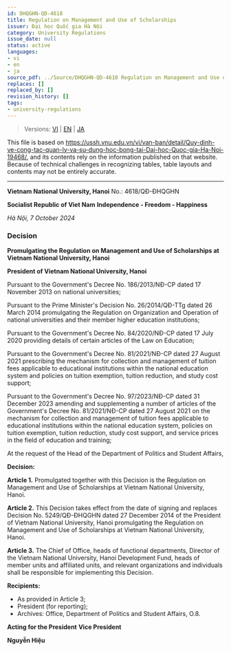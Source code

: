 ```yaml
---
id: DHQGHN-QD-4618
title: Regulation on Management and Use of Scholarships
issuer: Đại học Quốc gia Hà Nội
category: University Regulations
issue_date: null
status: active
languages:
- vi
- en
- ja
source_pdf: ../Source/DHQGHN-QD-4618 Regulation on Management and Use of Scholarships_source.pdf
replaces: []
replaced_by: []
revision_history: []
tags:
- university-regulations
---
```

> Versions: [VI](../Vietnamese/DHQGHN-QD-4618%20Quy%20%C4%91%E1%BB%8Bnh%20v%E1%BB%81%20c%C3%B4ng%20t%C3%A1c%20qu%E1%BA%A3n%20l%C3%BD%20v%C3%A0%20s%E1%BB%AD%20d%E1%BB%A5ng%20h%E1%BB%8Dc%20b%E1%BB%95ng%20t%E1%BA%A1i%20%C4%90%E1%BA%A1i%20h%E1%BB%8Dc%20Qu%E1%BB%91c%20gia%20H%C3%A0%20N%E1%BB%99i_source.md) | [EN](DHQGHN-QD-4618%20Regulation%20on%20Management%20and%20Use%20of%20Scholarships.md) | [JA](../Japanese/DHQGHN-QD-4618%20%E5%A5%A8%E5%AD%A6%E9%87%91%E3%81%AE%E7%AE%A1%E7%90%86%E5%8F%8A%E3%81%B3%E4%BD%BF%E7%94%A8%E3%81%AB%E9%96%A2%E3%81%99%E3%82%8B%E8%A6%8F%E7%A8%8B.md)

This file is based on https://ussh.vnu.edu.vn/vi/van-ban/detail/Quy-dinh-ve-cong-tac-quan-ly-va-su-dung-hoc-bong-tai-Dai-hoc-Quoc-gia-Ha-Noi-19468/, and its contents rely on the information published on that website.
Because of technical challenges in recognizing tables, table layouts and contents may not be entirely accurate.

---

**Vietnam National University, Hanoi**
No.: 4618/QĐ-ĐHQGHN

**Socialist Republic of Viet Nam**
**Independence - Freedom - Happiness**

*Hà Nội, 7 October 2024*

### Decision
**Promulgating the Regulation on Management and Use of Scholarships at Vietnam National University, Hanoi**

**President of Vietnam National University, Hanoi**

Pursuant to the Government's Decree No. 186/2013/NĐ-CP dated 17 November 2013 on national universities;

Pursuant to the Prime Minister's Decision No. 26/2014/QĐ-TTg dated 26 March 2014 promulgating the Regulation on Organization and Operation of national universities and their member higher education institutions;

Pursuant to the Government's Decree No. 84/2020/NĐ-CP dated 17 July 2020 providing details of certain articles of the Law on Education;

Pursuant to the Government's Decree No. 81/2021/NĐ-CP dated 27 August 2021 prescribing the mechanism for collection and management of tuition fees applicable to educational institutions within the national education system and policies on tuition exemption, tuition reduction, and study cost support;

Pursuant to the Government's Decree No. 97/2023/NĐ-CP dated 31 December 2023 amending and supplementing a number of articles of the Government's Decree No. 81/2021/NĐ-CP dated 27 August 2021 on the mechanism for collection and management of tuition fees applicable to educational institutions within the national education system, policies on tuition exemption, tuition reduction, study cost support, and service prices in the field of education and training;

At the request of the Head of the Department of Politics and Student Affairs,

**Decision:**

**Article 1.** Promulgated together with this Decision is the Regulation on Management and Use of Scholarships at Vietnam National University, Hanoi.

**Article 2.** This Decision takes effect from the date of signing and replaces Decision No. 5249/QĐ-ĐHQGHN dated 27 December 2014 of the President of Vietnam National University, Hanoi promulgating the Regulation on Management and Use of Scholarships at Vietnam National University, Hanoi.

**Article 3.** The Chief of Office, heads of functional departments, Director of the Vietnam National University, Hanoi Development Fund, heads of member units and affiliated units, and relevant organizations and individuals shall be responsible for implementing this Decision.

**Recipients:**
- As provided in Article 3;
- President (for reporting);
- Archives: Office, Department of Politics and Student Affairs, O.8.

**Acting for the President**
**Vice President**

**Nguyễn Hiệu**
